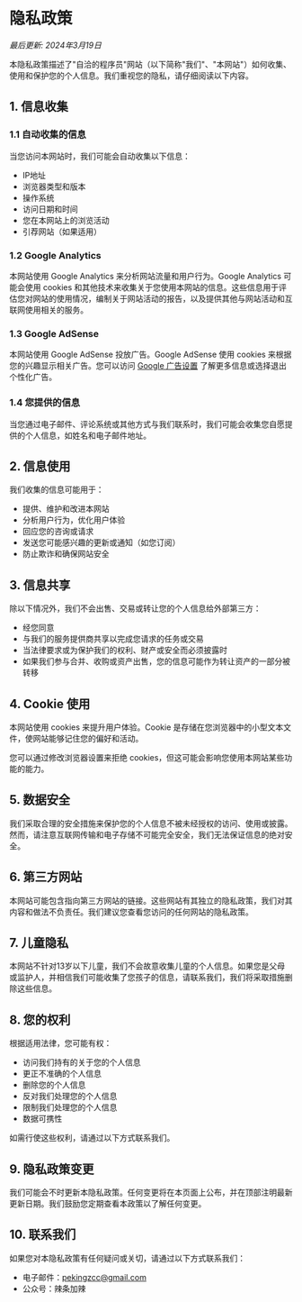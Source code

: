 # 隐私政策

*最后更新: 2024年3月19日*

本隐私政策描述了"自洽的程序员"网站（以下简称"我们"、"本网站"）如何收集、使用和保护您的个人信息。我们重视您的隐私，请仔细阅读以下内容。

## 1. 信息收集

### 1.1 自动收集的信息
当您访问本网站时，我们可能会自动收集以下信息：
- IP地址
- 浏览器类型和版本
- 操作系统
- 访问日期和时间
- 您在本网站上的浏览活动
- 引荐网站（如果适用）

### 1.2 Google Analytics
本网站使用 Google Analytics 来分析网站流量和用户行为。Google Analytics 可能会使用 cookies 和其他技术来收集关于您使用本网站的信息。这些信息用于评估您对网站的使用情况，编制关于网站活动的报告，以及提供其他与网站活动和互联网使用相关的服务。

### 1.3 Google AdSense
本网站使用 Google AdSense 投放广告。Google AdSense 使用 cookies 来根据您的兴趣显示相关广告。您可以访问 [Google 广告设置](https://adssettings.google.com) 了解更多信息或选择退出个性化广告。

### 1.4 您提供的信息
当您通过电子邮件、评论系统或其他方式与我们联系时，我们可能会收集您自愿提供的个人信息，如姓名和电子邮件地址。

## 2. 信息使用

我们收集的信息可能用于：
- 提供、维护和改进本网站
- 分析用户行为，优化用户体验
- 回应您的咨询或请求
- 发送您可能感兴趣的更新或通知（如您订阅）
- 防止欺诈和确保网站安全

## 3. 信息共享

除以下情况外，我们不会出售、交易或转让您的个人信息给外部第三方：
- 经您同意
- 与我们的服务提供商共享以完成您请求的任务或交易
- 当法律要求或为保护我们的权利、财产或安全而必须披露时
- 如果我们参与合并、收购或资产出售，您的信息可能作为转让资产的一部分被转移

## 4. Cookie 使用

本网站使用 cookies 来提升用户体验。Cookie 是存储在您浏览器中的小型文本文件，使网站能够记住您的偏好和活动。

您可以通过修改浏览器设置来拒绝 cookies，但这可能会影响您使用本网站某些功能的能力。

## 5. 数据安全

我们采取合理的安全措施来保护您的个人信息不被未经授权的访问、使用或披露。然而，请注意互联网传输和电子存储不可能完全安全，我们无法保证信息的绝对安全。

## 6. 第三方网站

本网站可能包含指向第三方网站的链接。这些网站有其独立的隐私政策，我们对其内容和做法不负责任。我们建议您查看您访问的任何网站的隐私政策。

## 7. 儿童隐私

本网站不针对13岁以下儿童，我们不会故意收集儿童的个人信息。如果您是父母或监护人，并相信我们可能收集了您孩子的信息，请联系我们，我们将采取措施删除这些信息。

## 8. 您的权利

根据适用法律，您可能有权：
- 访问我们持有的关于您的个人信息
- 更正不准确的个人信息
- 删除您的个人信息
- 反对我们处理您的个人信息
- 限制我们处理您的个人信息
- 数据可携性

如需行使这些权利，请通过以下方式联系我们。

## 9. 隐私政策变更

我们可能会不时更新本隐私政策。任何变更将在本页面上公布，并在顶部注明最新更新日期。我们鼓励您定期查看本政策以了解任何变更。

## 10. 联系我们

如果您对本隐私政策有任何疑问或关切，请通过以下方式联系我们：

- 电子邮件：[pekingzcc@gmail.com](mailto:pekingzcc@gmail.com)
- 公众号：辣条加辣 